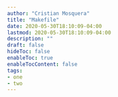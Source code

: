 ```yaml
---
author: "Cristian Mosquera"
title: "Makefile"
date: 2020-05-30T18:10:09-04:00
lastmod: 2020-05-30T18:10:09-04:00
description: ""
draft: false
hideToc: false
enableToc: true
enableTocContent: false
tags: 
- one
- two
---
```


